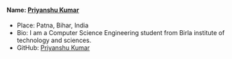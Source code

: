 #### Name: [Priyanshu Kumar](https://github.com/kumarpriyanshu2k2)

- Place: Patna, Bihar, India
- Bio: I am a Computer Science Engineering student from Birla institute of technology and sciences.
- GitHub: [Priyanshu Kumar](https://github.com/kumarpriyanshu2k2)
